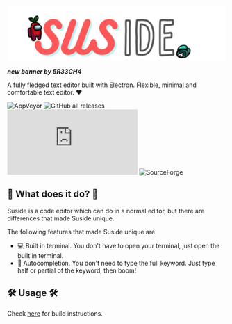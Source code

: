![logo](assets/large_logo.svg)

***new banner by 5R33CH4***

A fully fledged text editor built with Electron.
Flexible, minimal and comfortable text editor. ❤️
<br>

![AppVeyor](https://img.shields.io/appveyor/build/zeankundev/suside?style=for-the-badge)
![GitHub all releases](https://img.shields.io/github/downloads/zeankundev/suside/total?style=for-the-badge)
![GitHub release (latest by date and asset)](https://img.shields.io/github/downloads/zeankundev/suside/1.4.4/suside_1.4.4_amd64.deb?style=for-the-badge)
![SourceForge](https://img.shields.io/sourceforge/dm/suside?color=green&style=for-the-badge)

## 🤔 What does it do? 🤔
Suside is a code editor which can do in a normal editor, but there are
differences that made Suside unique.

The following features that made Suside unique are
* 💻 Built in terminal. You don't have to open your terminal, just open the built in terminal.
* 📓 Autocompletion. You don't need to type the full keyword. Just type half or partial of the keyword, then boom!

## 🛠️ Usage 🛠️
Check [here](https://github.com/zeankundev/suside/blob/main/BUILDING.md) for build instructions.
